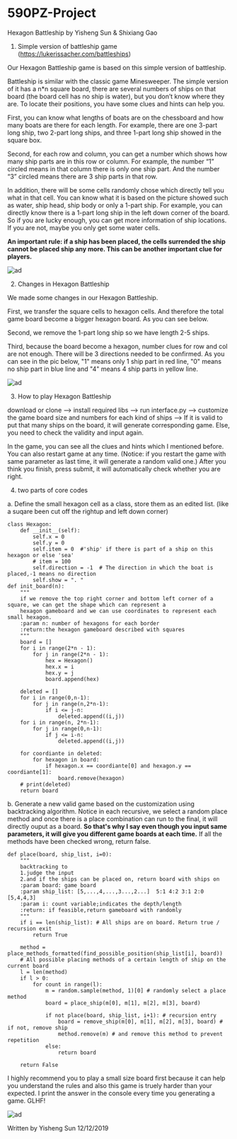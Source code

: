 # 590PZ-Project
Hexagon Battleship by Yisheng Sun & Shixiang Gao

1.	Simple version of battleship game (https://lukerissacher.com/battleships)

Our Hexagon Battleship game is based on this simple version of battleship.

Battleship is similar with the classic game Minesweeper. The simple version of it has a n*n square board, there are several numbers of ships on that board (the board cell has no ship is water), but you don’t know where they are. To locate their positions, you have some clues and hints can help you. 

First, you can know what lengths of boats are on the chessboard and how many boats are there for each length. For example, there are one 3-part long ship, two 2-part long ships, and three 1-part long ship showed in the square box.

Second, for each row and column, you can get a number which shows how many ship parts are in this row or column. For example, the number “1” circled means in that column there is only one ship part. And the number “3” circled means there are 3 ship parts in that row. 

In addition, there will be some cells randomly chose which directly tell you what in that cell. You can know what it is based on the picture showed such as water, ship head, ship body or only a 1-part ship. For example, you can directly know there is a 1-part long ship in the left down corner of the board. So if you are lucky enough, you can get more information of ship locations. If you are not, maybe you only get some water cells.

**An important rule: if a ship has been placed, the cells surrended the ship cannot be placed ship any more. This can be another important clue for players.**
 
![ad](https://github.com/YishengSun/590PZ-Project/blob/master/example1.png)

2. Changes in Hexagon Battleship 

We made some changes in our Hexagon Battleship. 

First, we transfer the square cells to hexagon cells. And therefore the total game board become a bigger hexagon board. As you can see below. 

Second, we remove the 1-part long ship so we have length 2-5 ships. 

Third, because the board become a hexagon, number clues for row and col are not enough. There will be 3 directions needed to be confirmed. As you can see in the pic below, "1" means only 1 ship part in red line, "0" means no ship part in blue line and "4" means 4 ship parts in yellow line. 

![ad](https://github.com/YishengSun/590PZ-Project/blob/master/example2.png)

3. How to play Hexagon Battleship 

download or clone --> install required libs --> run interface.py --> customize the game board size and numbers for each kind of ships --> If it is valid to put that many ships on the board, it will generate corresponding game. Else, you need to check the validity and input again. 

In the game, you can see all the clues and hints which I mentioned before. You can also restart game at any time. (Notice: if you restart the game with same parameter as last time, it will generate a random valid one.) After you think you finish, press submit, it will automatically check whether you are right. 

4. two parts of core codes

a. Define the small hexagon cell as a class, store them as an edited list. (like a suqare been cut off the rightup and left down corner)
```
class Hexagon:
    def __init__(self):
        self.x = 0
        self.y = 0
        self.item = 0  #'ship' if there is part of a ship on this hexagon or else 'sea'
        # item = 100
        self.direction = -1  # The direction in which the boat is placed,-1 means no direction
        self.show = ". "
def init_board(n):
    """
    if we remove the top right corner and bottom left corner of a square, we can get the shape which can represent a
    hexagon gameboard and we can use coordinates to represent each small hexagon.
    :param n: number of hexagons for each border
    :return:the hexagon gameboard described with squares
    """
    board = []
    for i in range(2*n - 1):
        for j in range(2*n - 1):
            hex = Hexagon()
            hex.x = i
            hex.y = j
            board.append(hex)

    deleted = []
    for i in range(0,n-1):
        for j in range(n,2*n-1):
            if i <= j-n:
                deleted.append((i,j))
    for i in range(n, 2*n-1):
        for j in range(0,n-1):
            if j <= i-n:
                deleted.append((i,j))

    for coordiante in deleted:
        for hexagon in board:
            if hexagon.x == coordiante[0] and hexagon.y == coordiante[1]:
                board.remove(hexagon)
    # print(deleted)
    return board
```
b. Generate a new valid game based on the customization using backtracking algorithm. Notice in each recursive, we select a random place method and once there is a place combination can run to the final, it will directly ouput as a board. **So that's why I say even though you input same parameters, it will give you different game boards at each time.** If all the methods have been checked wrong, return false. 
```
def place(board, ship_list, i=0):
    """
    backtracking to
    1.judge the input
    2.and if the ships can be placed on, return board with ships on
    :param board: game board
    :param ship_list: [5,...,4,...,3...,2...]  5:1 4:2 3:1 2:0  [5,4,4,3]
    :param i: count variable;indicates the depth/length
    :return: if feasible,return gameboard with randomly
    """
    if i == len(ship_list): # All ships are on board. Return true / recursion exit
        return True

    method = place_methods_formatted(find_possible_position(ship_list[i], board))
    # All possible placing methods of a certain length of ship on the current board
    l = len(method)
    if l > 0:
        for count in range(l):
            m = random.sample(method, 1)[0] # randomly select a place method 
            board = place_ship(m[0], m[1], m[2], m[3], board)

            if not place(board, ship_list, i+1): # recursion entry
                board = remove_ship(m[0], m[1], m[2], m[3], board) # if not, remove ship
                method.remove(m) # and remove this method to prevent repetition
            else:
                return board

    return False

```
I highly recommend you to play a small size board first because it can help you understand the rules and also this game is truely harder than your expected. I print the answer in the console every time you generating a game. GLHF!

![ad](https://github.com/YishengSun/590PZ-Project/blob/master/example3.png)

Written by Yisheng Sun 12/12/2019
